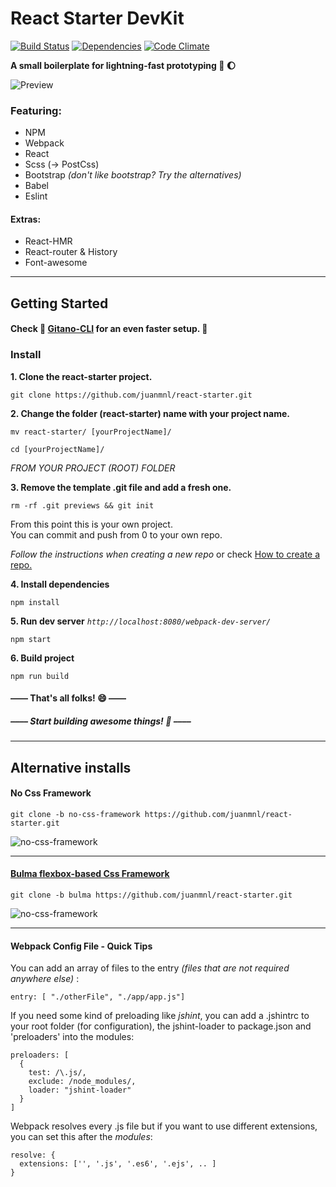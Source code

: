 # React Starter DevKit
[![Build Status](https://travis-ci.org/juanmnl/react-starter.svg?branch=master)](https://travis-ci.org/juanmnl/react-starter)
[![Dependencies](https://david-dm.org/juanmnl/react-starter.svg?branch=master)](https://david-dm.org/juanmnl/react-starter)
[![Code Climate](https://codeclimate.com/github/juanmnl/react-starter/badges/gpa.svg)](https://codeclimate.com/github/juanmnl/react-starter)


**A small boilerplate for lightning-fast prototyping :rocket: :moon:**

![Preview](https://github.com/juanmnl/react-starter/blob/master/previews/preview.png)

### Featuring:
* NPM
* Webpack
* React
* Scss (-> PostCss)
* Bootstrap *(don't like bootstrap? Try the alternatives)*
* Babel
* Eslint

#### Extras:
* React-HMR
* React-router & History
* Font-awesome

---
## Getting Started

#### Check :crystal_ball: [Gitano-CLI](https://github.com/juanmnl/gitano-cli) for an even faster setup. :rocket:

### Install

**1. Clone the react-starter project.**

`git clone https://github.com/juanmnl/react-starter.git`

**2. Change the folder (react-starter) name with your project name.**

`mv react-starter/ [yourProjectName]/`

`cd [yourProjectName]/`

*FROM YOUR PROJECT (ROOT) FOLDER*

**3. Remove the template .git file and add a fresh one.**

`rm -rf .git previews && git init`

From this point this is your own project.  
You can commit and push from 0 to your own repo.

*Follow the instructions when creating a new repo* or check [How to create a repo.](https://help.github.com/articles/create-a-repo/)


**4. Install dependencies**

`npm install`

**5. Run dev server** *`http://localhost:8080/webpack-dev-server/`*

`npm start`

**6. Build project**

`npm run build`

#### –––– That's all folks! :smile: ––––
##### –––– Start building awesome things! :rocket: ––––

---

## Alternative installs

#### No Css Framework

`git clone -b no-css-framework https://github.com/juanmnl/react-starter.git`

![no-css-framework](https://github.com/juanmnl/react-starter/blob/master/previews/no-css.png)

---
#### [Bulma flexbox-based Css Framework](http://bulma.io/)

`git clone -b bulma https://github.com/juanmnl/react-starter.git`

![no-css-framework](https://github.com/juanmnl/react-starter/blob/master/previews/bulma.png)

---
#### Webpack Config File - Quick Tips  

You can add an array of files to the entry *(files that are not required anywhere else)* :

```
entry: [ "./otherFile", "./app/app.js"]
```  

If you need some kind of preloading like *jshint*, you can add a .jshintrc to your root folder (for configuration), the jshint-loader to package.json and 'preloaders' into the modules:  
```
preloaders: [
  {
    test: /\.js/,
    exclude: /node_modules/,
    loader: "jshint-loader"
  }
]
```

Webpack resolves every .js file but if you want to use different extensions, you can set this after the *modules*:  
```
resolve: {
  extensions: ['', '.js', '.es6', '.ejs', .. ]
}
```
